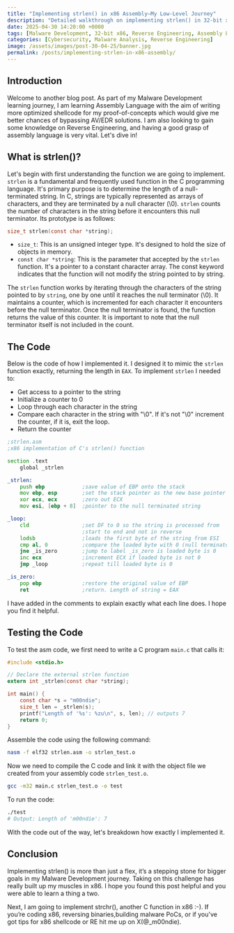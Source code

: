 ```yaml
---
title: "Implementing strlen() in x86 Assembly—My Low-Level Journey"
description: "Detailed walkthrough on implementing strlen() in 32-bit x86 Assembly Language."
date: 2025-04-30 14:20:00 +0000
tags: [Malware Development, 32-bit x86, Reverse Engineering, Assembly Language, C++, Cybersecurity tutorial, Assembly Tutorial]
categories: [Cybersecurity, Malware Analysis, Reverse Engineering]
image: /assets/images/post-30-04-25/banner.jpg
permalink: /posts/implementing-strlen-in-x86-assembly/
---
```


## Introduction

Welcome to another blog post. As part of my Malware Development learning journey, I am learning Assembly Language with the aim of writing more optimized shellcode for my proof-of-concepts which would give me better chances of bypassing AV/EDR solutions. I am also looking to gain some knowledge on Reverse Engineering, and having a good grasp of assembly language is very vital. Let's dive in!

## What is strlen()?

Let's begin with first understanding the function we are going to implement. `strlen` is a fundamental and frequently used function in the C programming language. It's primary purpose is to determine the length of a null-terminated string.
In C, strings are typically represented as arrays of characters, and they are terminated by a null character (\0). `strlen` counts the number of characters in the string before it encounters this null terminator.
Its prototype is as follows:

```c
size_t strlen(const char *string);
```

- `size_t`: This is an unsigned integer type. It's designed to hold the size of objects in memory.
- `const char *string`: This is the parameter that accepted by the `strlen` function. It's a pointer to a constant character array. The const keyword indicates that the function will not modify the string pointed to by string.

The `strlen` function works by iterating through the characters of the string pointed to by `string`, one by one until it reaches the null terminator (\0). It maintains a counter, which is incremented for each character it encounters before the null terminator. Once the null terminator is found, the function returns the value of this counter. It is important to note that the null terminator itself is not included in the count.

## The Code

Below is the code of how I implemented it. I designed it to mimic the `strlen` function exactly, returning the length in `EAX`. To implement `strlen` I needed to:

- Get access to a pointer to the string
- Initialize  a counter to 0
- Loop through each character in the string
- Compare each character in the string with "\0". If it's not "\0" increment the counter, if it is, exit the loop.
- Return the counter

```asm
;strlen.asm
;x86 implementation of C's strlen() function

section .text
    global _strlen

_strlen:
    push ebp            ;save value of EBP onto the stack
    mov ebp, esp        ;set the stack pointer as the new base pointer
    xor ecx, ecx        ;zero out ECX
    mov esi, [ebp + 8]  ;pointer to the null terminated string

_loop:
    cld                 ;set DF to 0 so the string is processed from
                        ;start to end and not in reverse
    lodsb               ;loads the first byte of the string from ESI
    cmp al, 0           ;compare the loaded byte with 0 (null terminator)
    jne _is_zero        ;jump to label _is_zero is loaded byte is 0
    inc ecx             ;increment ECX if loaded byte is not 0
    jmp _loop           ;repeat till loaded byte is 0

_is_zero:
    pop ebp             ;restore the original value of EBP
    ret                 ;return. Length of string = EAX
```

I have added in the comments to explain exactly what each line does. I hope you find it helpful.

## Testing the Code

To test the asm code, we first need to write a C program `main.c` that calls it:

```c
#include <stdio.h>

// Declare the external strlen function
extern int _strlen(const char *string);

int main() {
    const char *s = "m00ndie";
    size_t len = _strlen(s);
    printf("Length of '%s': %zu\n", s, len); // outputs 7
    return 0;
}
```

Assemble the code using the following command:

```bash
nasm -f elf32 strlen.asm -o strlen_test.o
```

Now we need to compile the C code and link it with the object file we created from your assembly code `strlen_test.o`.

```bash
gcc -m32 main.c strlen_test.o -o test
```

To run the code:

```bash
./test
# Output: Length of 'm00ndie': 7
```

With the code out of the way, let's breakdown how exactly I implemented it.

## Conclusion

Implementing strlen() is more than just a flex, it’s a stepping stone for bigger goals in my Malware Development journey. Taking on this challenge has really built up my muscles in x86. I hope you found this post helpful and you were able to learn a thing a two.

Next, I am going to implement strchr(), another C function in x86 :-). If you’re coding x86, reversing binaries,building malware PoCs, or if you've got tips for x86 shellcode or RE hit me up on X(@_m00ndie).
